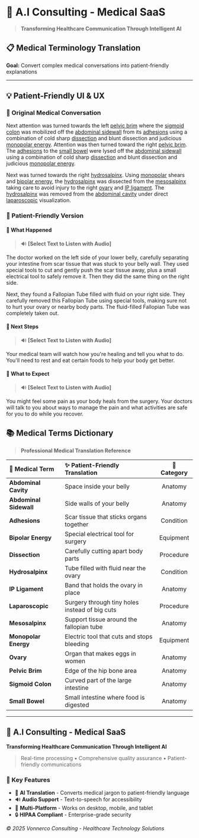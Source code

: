 # 🏥 A.I Consulting - Medical SaaS

> **Transforming Healthcare Communication Through Intelligent AI**

## 📋 Medical Terminology Translation

**Goal:** Convert complex medical conversations into patient-friendly explanations

---

## 💡 Patient-Friendly UI & UX

### 📖 Original Medical Conversation 

Next attention was turned towards the left [pelvic brim](https://my.clevelandclinic.org/health/body/pelvis) where the [sigmoid colon](https://my.clevelandclinic.org/health/body/22134-colon-large-intestine) was mobilized off the [abdominal sidewall](https://my.clevelandclinic.org/health/body/21755-abdominal-muscles) from its [adhesions](https://my.clevelandclinic.org/health/diseases/15254-abdominal-adhesions) using a combination of cold sharp [dissection](https://medlineplus.gov/ency/article/002349.htm) and blunt dissection and judicious [monopolar energy](https://www.aspensurgical.com/Resources/Documents/Articles/bipolar-electrosurgery-vs-monopolar-electrosurgery). Attention was then turned toward the right [pelvic brim](https://my.clevelandclinic.org/health/body/pelvis). The [adhesions](https://my.clevelandclinic.org/health/diseases/15254-abdominal-adhesions) to the [small bowel](https://my.clevelandclinic.org/health/body/22135-small-intestine) were lysed off the [abdominal sidewall](https://my.clevelandclinic.org/health/body/21755-abdominal-muscles) using a combination of cold sharp [dissection](https://medlineplus.gov/ency/article/002349.htm) and blunt dissection and judicious [monopolar energy](https://www.aspensurgical.com/Resources/Documents/Articles/bipolar-electrosurgery-vs-monopolar-electrosurgery).

Next was turned towards the right [hydrosalpinx](https://my.clevelandclinic.org/health/diseases/24437-hydrosalpinx). Using [monopolar](https://www.aspensurgical.com/Resources/Documents/Articles/bipolar-electrosurgery-vs-monopolar-electrosurgery) shears and [bipolar energy](https://www.aspensurgical.com/Resources/Documents/Articles/bipolar-electrosurgery-vs-monopolar-electrosurgery), the [hydrosalpinx](https://my.clevelandclinic.org/health/diseases/24437-hydrosalpinx) was dissected from the [mesosalpinx](https://www.imaios.com/en/e-anatomy/anatomical-structures/mesosalpinx-1541222256#) taking care to avoid injury to the right [ovary](https://my.clevelandclinic.org/health/body/22999-ovaries) and [IP ligament](https://www.imaios.com/en/e-anatomy/anatomical-structures/suspensory-ligament-of-left-ovary-infundibulopelvic-ligament-female-121132432#). The [hydrosalpinx](https://my.clevelandclinic.org/health/diseases/24437-hydrosalpinx) was removed from the [abdominal cavity](https://my.clevelandclinic.org/health/body/22894-peritoneum) under direct [laparoscopic](https://my.clevelandclinic.org/health/procedures/4819-laparoscopy) visualization.

### 🌟 Patient-Friendly Version

#### 🏥 What Happened
> 🔊 **[Select Text to Listen with Audio]**

The doctor worked on the left side of your lower belly, carefully separating your intestine from scar tissue that was stuck to your belly wall. They used special tools to cut and gently push the scar tissue away, plus a small electrical tool to safely remove it. Then they did the same thing on the right side.

Next, they found a Fallopian Tube filled with fluid on your right side. They carefully removed this Fallopian Tube using special tools, making sure not to hurt your ovary or nearby body parts. The fluid-filled Fallopian Tube was completely taken out.

#### 🎯 Next Steps
> 🔊 **[Select Text to Listen with Audio]**

Your medical team will watch how you're healing and tell you what to do. You'll need to rest and eat certain foods to help your body get better.

#### 🌈 What to Expect
> 🔊 **[Select Text to Listen with Audio]**

You might feel some pain as your body heals from the surgery. Your doctors will talk to you about ways to manage the pain and what activities are safe for you to do while you recover.


## 📚 Medical Terms Dictionary

> **Professional Medical Translation Reference**

| 🏥 Medical Term | ✨ Patient-Friendly Translation | 📂 Category |
|:------|:---------------|:-------:|
| **Abdominal Cavity** | Space inside your belly | Anatomy |
| **Abdominal Sidewall** | Side walls of your belly | Anatomy |
| **Adhesions** | Scar tissue that sticks organs together | Condition |
| **Bipolar Energy** | Special electrical tool for surgery | Equipment |
| **Dissection** | Carefully cutting apart body parts | Procedure |
| **Hydrosalpinx** | Tube filled with fluid near the ovary | Condition |
| **IP Ligament** | Band that holds the ovary in place | Anatomy |
| **Laparoscopic** | Surgery through tiny holes instead of big cuts | Procedure |
| **Mesosalpinx** | Support tissue around the fallopian tube | Anatomy |
| **Monopolar Energy** | Electric tool that cuts and stops bleeding | Equipment |
| **Ovary** | Organ that makes eggs in women | Anatomy |
| **Pelvic Brim** | Edge of the hip bone area | Anatomy |
| **Sigmoid Colon** | Curved part of the large intestine | Anatomy |
| **Small Bowel** | Small intestine where food is digested | Anatomy |

---

## 🚀 A.I Consulting - Medical SaaS

**Transforming Healthcare Communication Through Intelligent AI**

> Real-time processing • Comprehensive quality assurance • Patient-friendly communications

### 🌟 Key Features
- 🤖 **AI Translation** - Converts medical jargon to patient-friendly language
- 🔊 **Audio Support** - Text-to-speech for accessibility  
- 📱 **Multi-Platform** - Works on desktop, mobile, and tablet
- 🔒 **HIPAA Compliant** - Enterprise-grade security

*© 2025 Vonnerco Consulting - Healthcare Technology Solutions*
